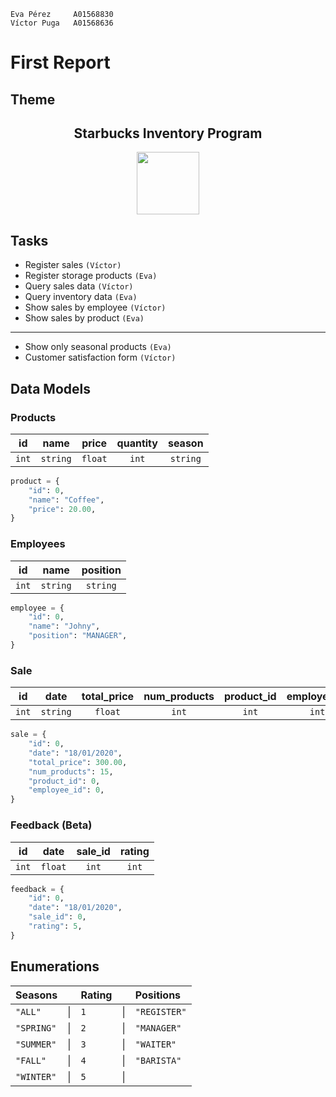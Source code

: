 ```
Eva Pérez     A01568830
Víctor Puga   A01568636
```

# First Report

## Theme

<div align="center" >
    <h2>Starbucks Inventory Program</h2>
    <img 
        height="100" 
        width="100" 
        src="https://upload.wikimedia.org/wikipedia/en/thumb/d/d3/Starbucks_Corporation_Logo_2011.svg/1200px-Starbucks_Corporation_Logo_2011.svg.png"/>
</div>

## Tasks

- Register sales `(Víctor)`
- Register storage products `(Eva)`
- Query sales data `(Víctor)`
- Query inventory data `(Eva)`
- Show sales by employee `(Víctor)`
- Show sales by product `(Eva)`

---

- Show only seasonal products `(Eva)`
- Customer satisfaction form `(Víctor)`

## Data Models

### Products

| **id** | **name** | **price** | **quantity** | **season** |
| ------ | :------: | :-------: | :----------: | :--------: |
| `int`  | `string` |  `float`  |    `int`     |  `string`  |

```python
product = {
    "id": 0,
    "name": "Coffee",
    "price": 20.00,
}
```

### Employees

| **id** | **name** | **position** |
| ------ | :------: | :----------: |
| `int`  | `string` |   `string`   |

```python
employee = {
    "id": 0,
    "name": "Johny",
    "position": "MANAGER",
}
```

### Sale

| **id** | **date** | **total_price** | **num_products** | **product_id** | **employee_id** |
| :----: | :------: | :-------------: | :--------------: | :------------: | :-------------: |
| `int`  | `string` |     `float`     |      `int`       |     `int`      |      `int`      |

```python
sale = {
    "id": 0,
    "date": "18/01/2020",
    "total_price": 300.00,
    "num_products": 15,
    "product_id": 0,
    "employee_id": 0,
}
```

### Feedback (Beta)

| **id** | **date** | **sale_id** | **rating** |
| ------ | :------: | :---------: | :--------: |
| `int`  | `float`  |    `int`    |   `int`    |

```python
feedback = {
    "id": 0,
    "date": "18/01/2020",
    "sale_id": 0,
    "rating": 5,
}
```

## Enumerations

| **Seasons** |     | **Rating** |     | **Positions** |
| :---------- | --- | :--------- | --- | :------------ |
| `"ALL"`     | \|  | `1`        | \|  | `"REGISTER"`  |
| `"SPRING"`  | \|  | `2`        | \|  | `"MANAGER"`   |
| `"SUMMER"`  | \|  | `3`        | \|  | `"WAITER"`    |
| `"FALL"`    | \|  | `4`        | \|  | `"BARISTA"`   |
| `"WINTER"`  | \|  | `5`        | \|  |               |
